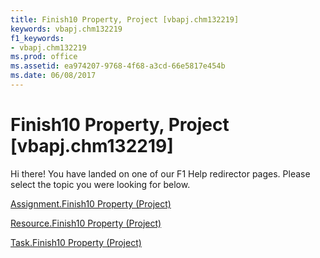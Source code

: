 ```yaml
---
title: Finish10 Property, Project [vbapj.chm132219]
keywords: vbapj.chm132219
f1_keywords:
- vbapj.chm132219
ms.prod: office
ms.assetid: ea974207-9768-4f68-a3cd-66e5817e454b
ms.date: 06/08/2017
---
```



# Finish10 Property, Project [vbapj.chm132219]

Hi there! You have landed on one of our F1 Help redirector pages. Please select the topic you were looking for below.

[Assignment.Finish10 Property (Project)](http://msdn.microsoft.com/library/8d4bb42d-a83f-9fc3-2318-1f6df8f8ee1f%28Office.15%29.aspx)

[Resource.Finish10 Property (Project)](http://msdn.microsoft.com/library/b3a1c60a-f631-8400-93ef-16b4a2fb7386%28Office.15%29.aspx)

[Task.Finish10 Property (Project)](http://msdn.microsoft.com/library/37d2374d-8a92-2bab-00fd-05d3ecb1e389%28Office.15%29.aspx)

